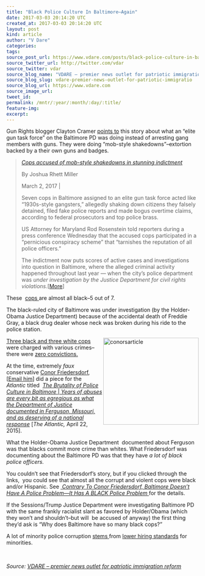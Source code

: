 ```yaml
---
title: "Black Police Culture In Baltimore–Again"
date: 2017-03-03 20:14:20 UTC
created_at: 2017-03-03 20:14:20 UTC
layout: post
kind: article
author: "V Dare"
categories: 
tags: 
source_post_url: https://www.vdare.com/posts/black-police-culture-in-baltimore-again
source_twitter_url: http://twitter.com/vdar
source_twitter: vdar
source_blog_name: "VDARE – premier news outlet for patriotic immigration reform"
source_blog_slug: vdare-premier-news-outlet-for-patriotic-immigratio
source_blog_url: https://www.vdare.com
source_image_url: 
tweet_id:
permalink: /mntr/:year/:month/:day/:title/
feature-img: 
excerpt:
---
```

<div class="pf-content"><p>Gun Rights blogger Clayton Cramer <a href="http://claytonecramer.blogspot.com/2017/03/why-progressives-like-restrictive-gun.html">points to</a> this story about what an “elite gun task force” on the Baltimore PD was doing instead of arresting gang members with guns. They were doing “mob-style shakedowns”–extortion backed by a their own guns and badges.</p>
<blockquote><p><a href="http://nypost.com/2017/03/02/cops-accused-of-mob-style-shakedowns-in-stunning-indictment/"><em>Cops accused of mob-style shakedowns in stunning indictment</em></a></p>
<p>By Joshua Rhett Miller</p>
<p>March 2, 2017 |</p>
<p>Seven cops in Baltimore assigned to an elite gun task force acted like “1930s-style gangsters,” allegedly shaking down citizens they falsely detained, filed fake police reports and made bogus overtime claims, according to federal prosecutors and top police brass.</p>
<p>US Attorney for Maryland Rod Rosenstein told reporters during a press conference Wednesday that the accused cops participated in a “pernicious conspiracy scheme” that “tarnishes the reputation of all police officers.”</p>
<p>The indictment now puts scores of active cases and investigations into question in Baltimore, where the alleged criminal activity happened throughout last year — when the city’s police department was<em> under investigation by the Justice Department for civil rights violations.</em>[<a href="http://nypost.com/2017/03/02/cops-accused-of-mob-style-shakedowns-in-stunning-indictment/">More</a>]</p></blockquote>
<p>These  <a href="http://www.baltimoresun.com/news/maryland/crime/bs-md-ci-baltimore-police-who-are-they-20170301-story.html">cops </a>are almost all black–5 out of 7.</p>
<p>The black-ruled city of Baltimore was under investigation (by the Holder-Obama Justice Department) because of the accidental death of Freddie Gray, a black drug dealer whose neck was broken during his ride to the police station.</p>
<p><a href="https://s3-us-west-2.amazonaws.com/vdare-live/wp-content/uploads/2015/05/conorsarticle.jpg"><img class="alignright wp-image-59758" src="https://s3-us-west-2.amazonaws.com/vdare-live/wp-content/uploads/2015/05/conorsarticle-300x274.jpg" alt="conorsarticle" width="250" height="228" align="right"></a><a href="http://www.vdare.com/posts/death-of-freddie-gray-was-a-triumph-of-diversity-3-of-6-cops-charged-are-black">Three black and three white cops</a> were charged with various crimes–there were <a href="http://www.baltimoresun.com/news/maryland/freddie-gray/bs-md-ci-miller-pretrial-motions-20160727-story.html">zero convictions.</a></p><div id="57966237cc52c74a5e1363c4" class="vdb_player vdb_57966237cc52c74a5e1363c456bcd17ce4b018167fea5539">    </div>
<p>At the time, extremely <em>faux</em> conservative <a href="http://en.wikipedia.org/w/index.php?title=Conor_Friedersdorf&amp;oldid=659719587">Conor Friedersdorf</a>, [<a href="mailto:conor.friedersdorf@gmail.com">Email him</a>] did a piece for the <em>Atlantic</em> titled  <a href="http://www.theatlantic.com/politics/archive/2015/04/the-brutality-of-police-culture-in-baltimore/391158/"><em>The Brutality of Police Culture in Baltimore</em> |<em> Years of abuses are every bit as egregious as what the Department of Justice documented in Ferguson, Missouri, and as deserving of a national response</em></a> [<em>The Atlantic,</em> April 22, 2015].</p>
<p>What the Holder-Obama Justice Department  documented about Ferguson was that blacks commit more crime than whites. What Friedersdorf was documenting about the Baltimore PD was that they have <em>a lot of black police officers.</em></p>
<p>You couldn’t see that Friedersdorf’s story, but if you clicked through the links,  you could see that almost all the corrupt and violent cops were black and/or Hispanic. See <a href="http://www.vdare.com/articles/the-fulford-file-contrary-to-conor-friedersdorf-baltimore-doesnt-have-a-police-problem-it-has-a-black-police-problem"><em> Contrary To Conor Friedersdorf, Baltimore Doesn’t Have A Police Problem—It Has A BLACK Police Problem </em></a>for the details.</p>
<p>If the Sessions/Trump Justice Department were investigating Baltimore PD with the same frankly racialist slant as favored by Holder/Obama (which they won’t and shouldn’t–but will  be accused of anyway) the first thing they’d ask is “Why does Baltimore have so many black cops?”</p>
<p>A lot of minority police corruption <a href="http://www.vdare.com/posts/it-was-about-gangsters-who-became-cops">stems </a>from <a href="http://www.vdare.com/articles/ann-coulter-would-it-kill-you-to-hire-more-black-cops-yes">lower hiring standards</a> for minorities.</p>
<p> </p>
</div><div class="">
    <i>Source: <a href="https://www.vdare.com">VDARE – premier news outlet for patriotic immigration reform</a></i>
</div>
